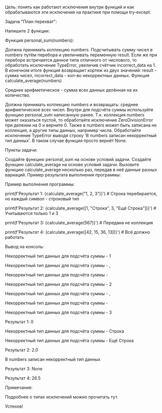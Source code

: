 Цель: понять как работают исключения внутри функций и как обрабатываются эти исключения на практике при помощи try-except.



Задача "План перехват":

Напишите 2 функции:

Функция personal_sum(numbers):

Должна принимать коллекцию numbers.
Подсчитывать сумму чисел в numbers путём перебора и увеличивать переменную result.
Если же при переборе встречается данное типа отличного от числового, то обработать исключение TypeError, увеличив счётчик incorrect_data на 1.
В конечном итоге функция возвращает кортеж из двух значений: result - сумма чисел, incorrect_data - кол-во некорректных данных.
Функция calculate_average(numbers)

Среднее арифметическое - сумма всех данных делённая на их количество.

Должна принимать коллекцию numbers и возвращать: среднее арифметическое всех чисел.
Внутри для подсчёта суммы используйте функцию personal_sum написанную ранее.
Т.к. коллекция numbers может оказаться пустой, то обработайте исключение ZeroDivisionError при делении на 0 и верните 0.
Также в numbers может быть записана не коллекция, а другие типы данных, например числа. Обработайте исключение TypeError выводя строку 'В numbers записан некорректный тип данных'. В таком случае функция просто вернёт None.


Пункты задачи:

Создайте функцию personal_sum на основе условий задачи.
Создайте функцию calculate_average на основе условий задачи.
Вызовите функцию calculate_average несколько раз, передав в неё данные разных вариаций.
Пример результата выполнения программы:

Пример выполнения программы:

print(f'Результат 1: {calculate_average("1, 2, 3")}') # Строка перебирается, но каждый символ - строковый тип

print(f'Результат 2: {calculate_average([1, "Строка", 3, "Ещё Строка"])}') # Учитываются только 1 и 3

print(f'Результат 3: {calculate_average(567)}') # Передана не коллекция

print(f'Результат 4: {calculate_average([42, 15, 36, 13])}') # Всё должно работать



Вывод на консоль:

Некорректный тип данных для подсчёта суммы - 1

Некорректный тип данных для подсчёта суммы - ,

Некорректный тип данных для подсчёта суммы -

Некорректный тип данных для подсчёта суммы - 2

Некорректный тип данных для подсчёта суммы - ,

Некорректный тип данных для подсчёта суммы -

Некорректный тип данных для подсчёта суммы - 3

Результат 1: 0

Некорректный тип данных для подсчёта суммы - Строка

Некорректный тип данных для подсчёта суммы - Ещё Строка

Результат 2: 2.0

В numbers записан некорректный тип данных

Результат 3: None

Результат 4: 26.5



Примечания:

Подробнее о типах исключений можно прочитать тут.




Успехов!
